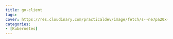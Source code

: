 ```yaml
---
title: go-client
tags:
cover: https://res.cloudinary.com/practicaldev/image/fetch/s--ne7pa20x--/c_imagga_scale,f_auto,fl_progressive,h_900,q_auto,w_1600/https://thepracticaldev.s3.amazonaws.com/i/7xyqmfvmadyqu2girucz.jpg
categories:
- [Kubernetes]
---
```

